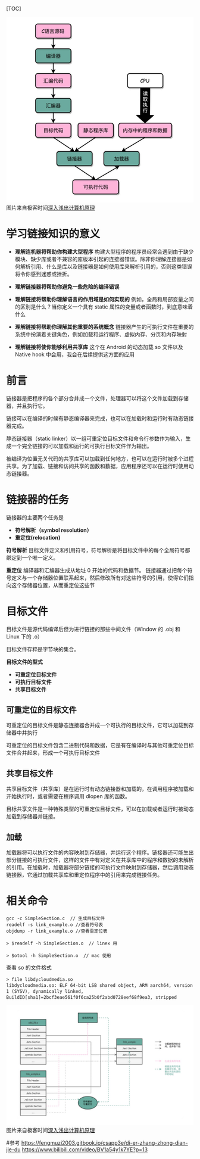 [TOC]

![-w980](media/16162133836985.jpg)
图片来自极客时间[深入浅出计算机原理](https://time.geekbang.org/column/article/94470)



# 学习链接知识的意义
- **理解连机器将帮助你构建大型程序**
构建大型程序的程序员经常会遇到由于缺少模块、缺少库或者不兼容的库版本引起的连接器错误。除非你理解连接器是如何解析引用、什么是库以及链接器是如何使用库来解析引用的，否则这类错误将令你感到迷惑或挫折。

- **理解链接器将帮助你避免一些危险的编译错误**

- **理解链接将帮助你理解语言的作用域是如何实现的**
例如，全局和局部变量之间的区别是什么？当你定义一个具有 static 属性的变量或者函数时，到底意味着什么

- **理解链接将帮助你理解其他重要的系统概念**
链接器产生的可执行文件在重要的系统中扮演着关键角色，例如加载和运行程序、虚拟内存、分页和内存映射

- **理解链接将使你能够利用共享库**
这个在 Android 的动态加载 so 文件以及 Native hook 中会用，我会在后续提供这方面的应用

# 前言
链接器是把程序的各个部分合并成一个文件，处理器可以将这个文件加载到存储器，并且执行它。

链接可以在编译的时候有静态编译器来完成，也可以在加载时和运行时有动态链接器完成。

静态链接器（static linker）以一组可重定位目标文件和命令行参数作为输入，生成一个完全链接的可以加载和运行的可执行目标文件作为输出。

被编译为位置无关代码的共享库可以加载到任何地方，也可以在运行时被多个进程共享。为了加载、链接和访问共享的函数和数据，应用程序还可以在运行时使用动态链接器。

# 链接器的任务

链接器的主要两个任务是
- **符号解析（symbol resolution）**
- **重定位(relocation)**

**符号解析**
目标文件定义和引用符号，符号解析是将目标文件中的每个全局符号都绑定到一个唯一定义。

**重定位**
编译器和汇编器生成从地址 0 开始的代码和数据节。
链接器通过把每个符号定义与一个存储器位置联系起来，然后修改所有对这些符号的引用，使得它们指向这个存储器位置，从而重定位这些节


# 目标文件

目标文件是源代码编译后但为进行链接的那些中间文件（Window 的 .obj 和 Linux 下的 .o）

目标文件存粹是字节块的集合。

**目标文件的型式**
- **可重定位目标文件**
- **可执行目标文件**
- **共享目标文件**

## 可重定位的目标文件
可重定位的目标文件是静态连接器合并成一个可执行的目标文件，它可以加载到存储器中并执行

可重定位的目标文件包含二进制代码和数据，它是有在编译时与其他可重定位目标文件合并起来，形成一个可执行目标文件

## 共享目标文件
共享目标文件（共享库）是在运行时有动态链接器和加载的，在调用程序被加载和开始执行时，或者需要在程序调用 dlopen 库的函数。

目标共享文件是一种特殊类型的可重定位目标文件，可以在加载或者运行时被动态加载到存储器并链接。

## 加载
加载器将可以执行文件的内容映射到存储器，并运行这个程序。链接器还可能生出部分链接的可执行文件，这样的文件中有对定义在共享库中的程序和数据的未解析的引用。在加载时，加载器将部分链接的可执行文件映射到存储器，然后调用动态链接器，它通过加载共享库和重定位程序中的引用来完成链接任务。


# 相关命令

```
gcc -c SimpleSection.c  // 生成目标文件
readelf -s link_example.o //查看符号表
objdump -r link_example.o //查看重定位表

> $readelf -h SimpleSection.o  // linex 用 

> $otool -h SimpleSection.o  // mac 使用

```

查看 so 的文件格式

```
> file libdycloudmedia.so
libdycloudmedia.so: ELF 64-bit LSB shared object, ARM aarch64, version 1 (SYSV), dynamically linked, BuildID[sha1]=2bcf3eae561f0f6ca25b0f2abd0728eef68f9ea3, stripped

```



![](media/16162134498335.jpg)
图片来自极客时间[深入浅出计算机原理](https://time.geekbang.org/column/article/94470)

#参考
https://fengmuzi2003.gitbook.io/csapp3e/di-er-zhang-zhong-dian-jie-du
https://www.bilibili.com/video/BV1a54y1k7YE?p=13



